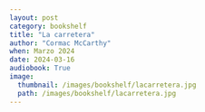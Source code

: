 ```yaml
---
layout: post
category: bookshelf
title: "La carretera"
author: "Cormac McCarthy"
when: Marzo 2024
date: 2024-03-16
audiobook: True
image:
  thumbnail: /images/bookshelf/lacarretera.jpg
  path: /images/bookshelf/lacarretera.jpg
---
```


